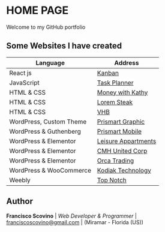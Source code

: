 
# HOME PAGE

Welcome to my GitHub portfolio

## Some Websites I have created

| Language | Address |
| ----------- | ----------- |
| React js | [Kanban](https://github.com/fscovino/kanban) |
| JavaScript | [Task Planner](https://github.com/fscovino/Task-Planner) |
| HTML & CSS | [Money with Kathy](https://zz880.csb.app/) |
| HTML & CSS | [Lorem Steak](http://draft.prismartgraphic.com/loremsteak/) |
| HTML & CSS | [VHB](https://fscovino.github.io/vhb/) |
| WordPress, Custom Theme | [Prismart Graphic](https://prismartgraphic.com/) |
| WordPress & Guthenberg | [Prismart Mobile](http://prismart.net/) |
| WordPress & Elementor | [Leisure Appartments](https://leisure.apartments/) |
| WordPress & Elementor | [CMH United Corp](https://cmhunited.com/) |
| WordPress & Elementor | [Orca Trading](http://www.orcacorp.com/) |
| WordPress & WooCommerce | [Kodiak Technology](https://kodiakoriginal.com/) |
| Weebly | [Top Notch](http://www.topnotchcigars.com/) |


## Author

**Francisco Scovino** | *Web Developer & Programmer* | [franciscoscovino@gmail.com](mailto:franciscoscovino@gmail.com) | (Miramar - Florida (US))
